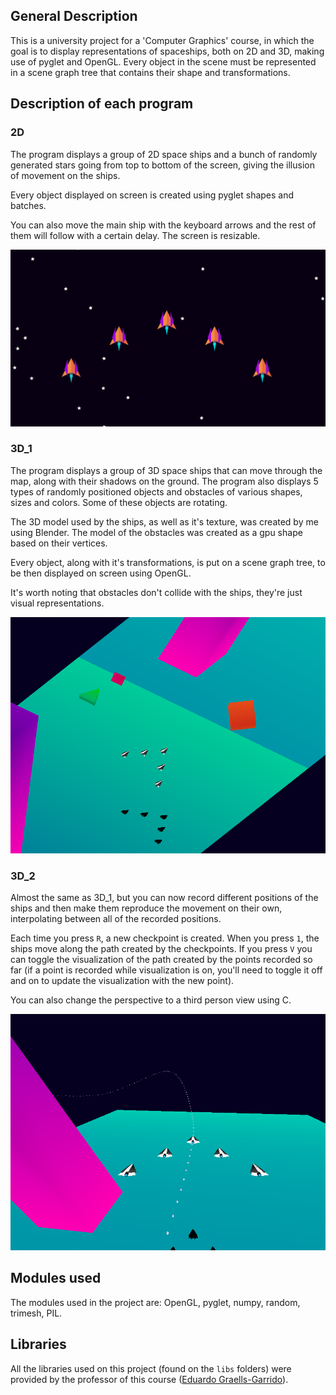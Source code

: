 ## General Description
This is a university project for a 'Computer Graphics' course, in which the goal is to display representations of spaceships, both on 2D and 3D, making use of pyglet and OpenGL. Every object in the scene must be represented in a scene graph tree that contains their shape and transformations.

## Description of each program

### 2D
The program displays a group of 2D space ships and a bunch of randomly generated stars going from top to bottom of the screen, giving the illusion of movement on the ships.

Every object displayed on screen is created using pyglet shapes and batches.

You can also move the main ship with the keyboard arrows and the rest of them will follow with a certain delay. The screen is resizable.

![Spaceships2D](screenshots\sc_2D.png)

### 3D_1
The program displays a group of 3D space ships that can move through the map, along with their shadows on the ground. The program also displays 5 types of randomly positioned objects and obstacles of various shapes, sizes and colors. Some of these objects are rotating.

The 3D model used by the ships, as well as it's texture, was created by me using Blender. The model of the obstacles was created as a gpu shape based on their vertices.
 
Every object, along with it's transformations, is put on a scene graph tree, to be then displayed on screen using OpenGL.

It's worth noting that obstacles don't collide with the ships, they're just visual representations.

![Spaceships3D1](screenshots\sc_3D_1.png)

### 3D_2
Almost the same as 3D_1, but you can now record different positions of the ships and then make them reproduce the movement on their own, interpolating between all of the recorded positions.

Each time you press `R`, a new checkpoint is created. When you press `1`, the ships move along the path created by the checkpoints. If you press `V` you can toggle the visualization of the path created by the points recorded so far (if a point is recorded while visualization is on, you'll need to toggle it off and on to update the visualization with the new point).

You can also change the perspective to a third person view using C.

![Spaceships3D2](screenshots\sc_3D_2.png)

## Modules used
The modules used in the project are: OpenGL, pyglet, numpy, random, trimesh, PIL.

## Libraries
All the libraries used on this project (found on the `libs` folders) were provided by the professor of this course ([Eduardo Graells-Garrido](https://github.com/zorzalerrante)).